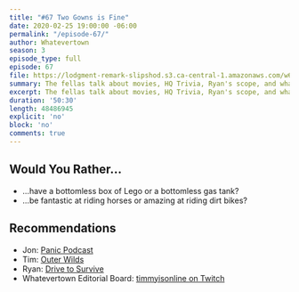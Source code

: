 ```yaml
---
title: "#67 Two Gowns is Fine"
date: 2020-02-25 19:00:00 -06:00
permalink: "/episode-67/"
author: Whatevertown
season: 3
episode_type: full
episode: 67
file: https://lodgment-remark-slipshod.s3.ca-central-1.amazonaws.com/w67.mp3
summary: The fellas talk about movies, HQ Trivia, Ryan's scope, and whatever.
excerpt: The fellas talk about movies, HQ Trivia, Ryan's scope, and whatever.
duration: '50:30'
length: 48486945
explicit: 'no'
block: 'no'
comments: true
---
```


## Would You Rather…
- …have a bottomless box of Lego or a bottomless gas tank?
- …be fantastic at riding horses or amazing at riding dirt bikes?

## Recommendations
- Jon: [Panic Podcast](https://podcast.panic.com/)
- Tim: [Outer Wilds](https://www.mobiusdigitalgames.com/outer-wilds.html)
- Ryan: [Drive to Survive](https://www.netflix.com/title/80204890)
- Whatevertown Editorial Board: [timmyisonline on Twitch](twitch.tv/timmyisonline)